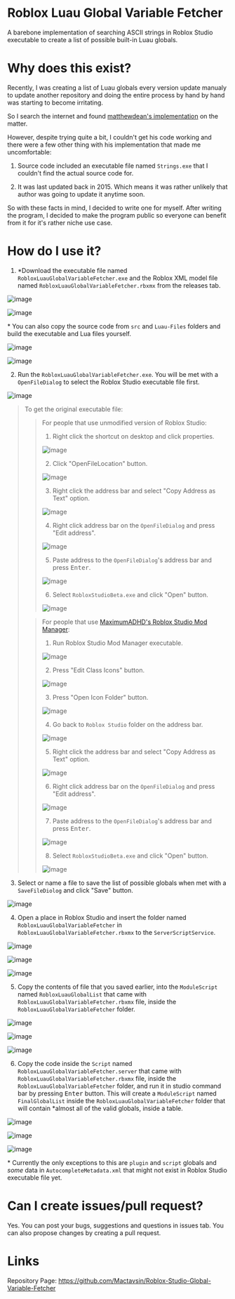 # Roblox Luau Global Variable Fetcher

A barebone implementation of searching ASCII strings in Roblox Studio executable to create a list of possible built-in Luau globals.

# Why does this exist?

Recently, I was creating a list of Luau globals every version update manualy to update another repository and doing the entire process by hand by hand was starting to become irritating. 

So I search the internet and found [matthewdean's implementation](https://github.com/matthewdean/roblox-global-variable-enumerator) on the matter. 

However, despite trying quite a bit, I couldn't get his code working and there were a few other thing with his implementation that made me uncomfortable:

1. Source code included an executable file named `Strings.exe` that I couldn't find the actual source code for.

2. It was last updated back in 2015. Which means it was rather unlikely that author was going to update it anytime soon.

So with these facts in mind, I decided to write one for myself. After writing the program, I decided to make the program public so everyone can benefit from it for it's rather niche use case.

# How do I use it?

1. \*Download the executable file named `RobloxLuauGlobalVariableFetcher.exe` and the Roblox XML model file named `RobloxLuauGlobalVariableFetcher.rbxmx` from the releases tab.

![image](https://user-images.githubusercontent.com/69454747/146631408-2708da17-147b-4eab-921e-b4de2fee46a7.png)

![image](https://user-images.githubusercontent.com/69454747/146631418-b3150938-7cb1-453c-aa7d-5eaf39666b93.png)

\* You can also copy the source code from `src` and `Luau-Files` folders and build the executable and Lua files yourself.

![image](https://user-images.githubusercontent.com/69454747/146631446-4bae963e-964d-4498-b85c-9b9f6e97a386.png)

![image](https://user-images.githubusercontent.com/69454747/146631456-9d3efd02-8bbe-4b58-a4e1-24f3fb1bd2ed.png)

2. Run the `RobloxLuauGlobalVariableFetcher.exe`. You will be met with a `OpenFileDialog` to select the Roblox Studio executable file first.

![image](https://user-images.githubusercontent.com/69454747/146631480-054a6b69-5198-4a39-a169-b2f94aa872f4.png)


>To get the original executable file:
>> For people that use unmodified version of Roblox Studio:
>>1. Right click the shortcut on desktop and click properties.
>>
>>![image](https://user-images.githubusercontent.com/69454747/146631492-f617baac-4bc9-4ccc-90f1-a0486c128af2.png)
>>
>>2. Click "OpenFileLocation" button.
>>
>>![image](https://user-images.githubusercontent.com/69454747/146631500-2d349f23-9c3d-4169-8277-19a9c9ada99f.png)
>>
>>3. Right click the address bar and select "Copy Address as Text" option.
>>
>>![image](https://user-images.githubusercontent.com/69454747/146631522-f5e8afb1-023a-4db5-8d99-b7b6c164c3e7.png)
>>
>>4. Right click address bar on the `OpenFileDialog` and press "Edit address".
>>
>>![image](https://user-images.githubusercontent.com/69454747/146631602-7e52f7c8-3f54-4aab-8f9a-bc41c2f3debd.png)
>>
>>5. Paste address to the `OpenFileDialog`'s address bar and press <kbd>Enter</kbd>.
>>
>>![image](https://user-images.githubusercontent.com/69454747/146631673-20a3f4ff-190a-4098-8190-b8fa02b6bd9c.png)
>>
>>6. Select `RobloxStudioBeta.exe` and click "Open" button.
>>
>>![image](https://user-images.githubusercontent.com/69454747/146631725-bc9ae8b0-626b-4f4c-8b85-22735c156517.png)
>>
>
>>For people that use [MaximumADHD's Roblox Studio Mod Manager](https://github.com/MaximumADHD/Roblox-Studio-Mod-Manager):
>>1. Run Roblox Studio Mod Manager executable.
>>
>>![image](https://user-images.githubusercontent.com/69454747/146631749-16dec9f3-f7b0-44d7-ae29-cd0450262669.png)
>>
>>2. Press "Edit Class Icons" button.
>>
>>![image](https://user-images.githubusercontent.com/69454747/146631760-faea7cd6-1472-49a6-94f7-437fef4b36b4.png)
>>
>>3. Press "Open Icon Folder" button.
>>
>>![image](https://user-images.githubusercontent.com/69454747/146631770-40ab470d-8601-42f8-8592-64007a693774.png)
>>
>>4. Go back to `Roblox Studio` folder on the address bar.
>>
>>![image](https://user-images.githubusercontent.com/69454747/146631786-8b034c8e-3afc-4f72-99a3-86da657ad0e3.png)
>>
>>5. Right click the address bar and select "Copy Address as Text" option.
>>
>>![image](https://user-images.githubusercontent.com/69454747/146631808-15ee8745-8d1b-4909-a21d-7b5068fe80f7.png)
>>
>>6. Right click address bar on the `OpenFileDialog` and press "Edit address".
>>
>>![image](https://user-images.githubusercontent.com/69454747/146631602-7e52f7c8-3f54-4aab-8f9a-bc41c2f3debd.png)
>>
>>7. Paste address to the `OpenFileDialog`'s address bar and press <kbd>Enter</kbd>.
>>
>>![image](https://user-images.githubusercontent.com/69454747/146631876-b11fc177-ae83-4e70-8542-d02ebcae9b73.png)
>>
>>8. Select `RobloxStudioBeta.exe` and click "Open" button.
>>
>>![image](https://user-images.githubusercontent.com/69454747/146631908-cc6952bd-02b4-446f-a15b-a02cb226af11.png)
3. Select or name a file to save the list of possible globals when met with a `SaveFileDiolog` and click "Save" button.

![image](https://user-images.githubusercontent.com/69454747/146632007-7f8196cd-4522-4530-a6e7-f007b9a43c16.png)

4. Open a place in Roblox Studio and insert the folder named `RobloxLuauGlobalVariableFetcher` in `RobloxLuauGlobalVariableFetcher.rbxmx` to the `ServerScriptService`.

![image](https://user-images.githubusercontent.com/69454747/146632076-4629b3e0-22b2-4189-8658-6489be5c594d.png)

![image](https://user-images.githubusercontent.com/69454747/146632092-32b12885-5859-40e3-a467-e27840e5d7ba.png)

![image](https://user-images.githubusercontent.com/69454747/146632095-9219fb28-8a98-4c1a-8c8d-198f0ad59855.png)

5. Copy the contents of file that you saved earlier, into the `ModuleScript` named `RobloxLuauGlobalList` that came with `RobloxLuauGlobalVariableFetcher.rbxmx` file, inside the `RobloxLuauGlobalVariableFetcher` folder.

![image](https://user-images.githubusercontent.com/69454747/146632131-02758455-d6d9-4336-9a9c-46c50a7e8cd6.png)

![image](https://user-images.githubusercontent.com/69454747/146632140-9dfdc54f-5dc0-4d69-b53d-b52b6f3c61f2.png)

![image](https://user-images.githubusercontent.com/69454747/146644693-1d3aa99e-4431-45e5-87f9-fbbdd1d158e4.png)


6. Copy the code inside the `Script` named `RobloxLuauGlobalVariableFetcher.server` that came with `RobloxLuauGlobalVariableFetcher.rbxmx` file, inside the `RobloxLuauGlobalVariableFetcher` folder, and run it in studio command bar by pressing <kbd>Enter</kbd> button. This will create a `ModuleScript` named `FinalGlobalList` inside the `RobloxLuauGlobalVariableFetcher` folder that will contain \*almost all of the valid globals, inside a table.

![image](https://user-images.githubusercontent.com/69454747/146644777-ef93afd4-0ce4-45c7-b1a3-41d4a7304813.png)

![image](https://user-images.githubusercontent.com/69454747/146632251-bd91d44b-9db5-4d7a-8eed-8216964d07b0.png)

![image](https://user-images.githubusercontent.com/69454747/146644869-011903a4-f4a6-43fb-bbe1-54c9c425ee06.png)

\* Currently the only exceptions to this are `plugin` and `script` globals and *some* data in `AutocompleteMetadata.xml` that might not exist in Roblox Studio executable file yet.

# Can I create issues/pull request?

Yes. You can post your bugs, suggestions and questions in issues tab. You can also propose changes by creating a pull request.

# Links
Repository Page: https://github.com/Mactavsin/Roblox-Studio-Global-Variable-Fetcher
